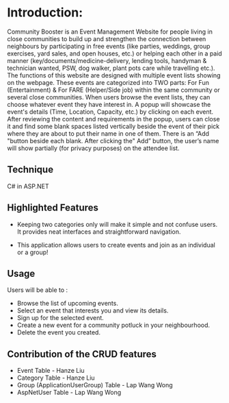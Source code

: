 # Introduction:
Community Booster is an Event Management Website for people living in close communities to build up and strengthen the connection between neighbours by participating in free events (like parties, weddings, group exercises, yard sales, and open houses, etc.) or helping each other in a paid manner (key/documents/medicine-delivery, lending tools, handyman & technician wanted, PSW, dog walker, plant pots care while travelling etc.).<br>
The functions of this website are designed with multiple event lists showing on the webpage. These events are categorized into TWO parts: For Fun (Entertainment) & For FARE (Helper/Side job) within the same community or several close communities. When users browse the event lists, they can choose whatever event they have interest in. A popup will showcase the event's details (Time, Location, Capacity, etc.) by clicking on each event. After reviewing the content and requirements in the popup, users can close it and find some blank spaces listed vertically beside the event of their pick where they are about to put their name in one of them. There is an “Add "button beside each blank. After clicking the" Add” button, the user’s name will show partially (for privacy purposes) on the attendee list.

## Technique 

 C# in ASP.NET 

## Highlighted Features

- Keeping two categories only will make it simple and not confuse users. It provides neat interfaces and straightforward navigation. 

- This application allows users to create events and join as an individual or a group!

## Usage

Users will be able to :
- Browse the list of upcoming events.
- Select an event that interests you and view its details.
- Sign up for the selected event.
- Create a new event for a community potluck in your neighbourhood.
- Delete the event you created.

## Contribution of the CRUD features

- Event Table - Hanze Liu
- Category Table - Hanze Liu
- Group (ApplicationUserGroup) Table - Lap Wang Wong
- AspNetUser Table - Lap Wang Wong


